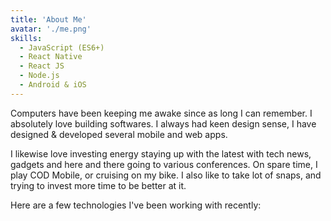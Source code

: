 ```yaml
---
title: 'About Me'
avatar: './me.png'
skills:
  - JavaScript (ES6+)
  - React Native
  - React JS
  - Node.js
  - Android & iOS
---
```


Computers have been keeping me awake since as long I can remember. I absolutely love building softwares. I always had keen design sense, I have designed & developed several mobile and web apps.

I likewise love investing energy staying up with the latest with tech news, gadgets and here and there going to various conferences. On spare time, I play COD Mobile, or cruising on my bike. I also like to take lot of snaps, and trying to invest more time to be better at it.

Here are a few technologies I've been working with recently:

